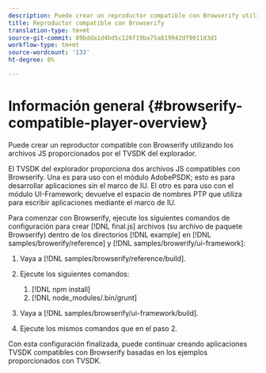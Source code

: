```yaml
---
description: Puede crear un reproductor compatible con Browserify utilizando los archivos JS proporcionados por el TVSDK del explorador.
title: Reproductor compatible con Browserify
translation-type: tm+mt
source-git-commit: 89bdda1d4bd5c126f19ba75a819942df901183d1
workflow-type: tm+mt
source-wordcount: '133'
ht-degree: 0%

---
```



# Información general {#browserify-compatible-player-overview}

Puede crear un reproductor compatible con Browserify utilizando los archivos JS proporcionados por el TVSDK del explorador.

El TVSDK del explorador proporciona dos archivos JS compatibles con Browserify. Una es para uso con el módulo AdobePSDK; esto es para desarrollar aplicaciones sin el marco de IU. El otro es para uso con el módulo UI-Framework; devuelve el espacio de nombres PTP que utiliza para escribir aplicaciones mediante el marco de IU.

Para comenzar con Browserify, ejecute los siguientes comandos de configuración para crear [!DNL final.js] archivos (su archivo de paquete Browserify) dentro de los directorios [!DNL example] en [!DNL samples/browerify/reference] y [!DNL samples/browerify/ui-framework]:

1. Vaya a [!DNL samples/browserify/reference/build].
1. Ejecute los siguientes comandos:

   1. [!DNL npm install]
   1. [!DNL node_modules/.bin/grunt]

1. Vaya a [!DNL samples/browserify/ui-framework/build].
1. Ejecute los mismos comandos que en el paso 2.

Con esta configuración finalizada, puede continuar creando aplicaciones TVSDK compatibles con Browserify basadas en los ejemplos proporcionados con TVSDK.
